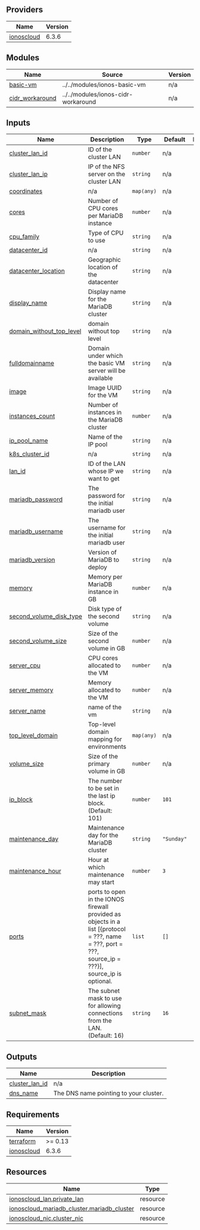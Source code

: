 <!-- BEGIN_TF_DOCS -->

## Providers

| Name | Version |
|------|---------|
| <a name="provider_ionoscloud"></a> [ionoscloud](#provider\_ionoscloud) | 6.3.6 |
## Modules

| Name | Source | Version |
|------|--------|---------|
| <a name="module_basic-vm"></a> [basic-vm](#module\_basic-vm) | ../../modules/ionos-basic-vm | n/a |
| <a name="module_cidr_workaround"></a> [cidr\_workaround](#module\_cidr\_workaround) | ../../modules/ionos-cidr-workaround | n/a |
## Inputs

| Name | Description | Type | Default | Required |
|------|-------------|------|---------|:--------:|
| <a name="input_cluster_lan_id"></a> [cluster\_lan\_id](#input\_cluster\_lan\_id) | ID of the cluster LAN | `number` | n/a | yes |
| <a name="input_cluster_lan_ip"></a> [cluster\_lan\_ip](#input\_cluster\_lan\_ip) | IP of the NFS server on the cluster LAN | `string` | n/a | yes |
| <a name="input_coordinates"></a> [coordinates](#input\_coordinates) | n/a | `map(any)` | n/a | yes |
| <a name="input_cores"></a> [cores](#input\_cores) | Number of CPU cores per MariaDB instance | `number` | n/a | yes |
| <a name="input_cpu_family"></a> [cpu\_family](#input\_cpu\_family) | Type of CPU to use | `string` | n/a | yes |
| <a name="input_datacenter_id"></a> [datacenter\_id](#input\_datacenter\_id) | n/a | `string` | n/a | yes |
| <a name="input_datacenter_location"></a> [datacenter\_location](#input\_datacenter\_location) | Geographic location of the datacenter | `string` | n/a | yes |
| <a name="input_display_name"></a> [display\_name](#input\_display\_name) | Display name for the MariaDB cluster | `string` | n/a | yes |
| <a name="input_domain_without_top_level"></a> [domain\_without\_top\_level](#input\_domain\_without\_top\_level) | domain without top level | `string` | n/a | yes |
| <a name="input_fulldomainname"></a> [fulldomainname](#input\_fulldomainname) | Domain under which the basic VM server will be available | `string` | n/a | yes |
| <a name="input_image"></a> [image](#input\_image) | Image UUID for the VM | `string` | n/a | yes |
| <a name="input_instances_count"></a> [instances\_count](#input\_instances\_count) | Number of instances in the MariaDB cluster | `number` | n/a | yes |
| <a name="input_ip_pool_name"></a> [ip\_pool\_name](#input\_ip\_pool\_name) | Name of the IP pool | `string` | n/a | yes |
| <a name="input_k8s_cluster_id"></a> [k8s\_cluster\_id](#input\_k8s\_cluster\_id) | n/a | `string` | n/a | yes |
| <a name="input_lan_id"></a> [lan\_id](#input\_lan\_id) | ID of the LAN whose IP we want to get | `string` | n/a | yes |
| <a name="input_mariadb_password"></a> [mariadb\_password](#input\_mariadb\_password) | The password for the initial mariadb user | `string` | n/a | yes |
| <a name="input_mariadb_username"></a> [mariadb\_username](#input\_mariadb\_username) | The username for the initial mariadb user | `string` | n/a | yes |
| <a name="input_mariadb_version"></a> [mariadb\_version](#input\_mariadb\_version) | Version of MariaDB to deploy | `string` | n/a | yes |
| <a name="input_memory"></a> [memory](#input\_memory) | Memory per MariaDB instance in GB | `number` | n/a | yes |
| <a name="input_second_volume_disk_type"></a> [second\_volume\_disk\_type](#input\_second\_volume\_disk\_type) | Disk type of the second volume | `string` | n/a | yes |
| <a name="input_second_volume_size"></a> [second\_volume\_size](#input\_second\_volume\_size) | Size of the second volume in GB | `number` | n/a | yes |
| <a name="input_server_cpu"></a> [server\_cpu](#input\_server\_cpu) | CPU cores allocated to the VM | `number` | n/a | yes |
| <a name="input_server_memory"></a> [server\_memory](#input\_server\_memory) | Memory allocated to the VM | `number` | n/a | yes |
| <a name="input_server_name"></a> [server\_name](#input\_server\_name) | name of the vm | `string` | n/a | yes |
| <a name="input_top_level_domain"></a> [top\_level\_domain](#input\_top\_level\_domain) | Top-level domain mapping for environments | `map(any)` | n/a | yes |
| <a name="input_volume_size"></a> [volume\_size](#input\_volume\_size) | Size of the primary volume in GB | `number` | n/a | yes |
| <a name="input_ip_block"></a> [ip\_block](#input\_ip\_block) | The number to be set in the last ip block. (Default: 101) | `number` | `101` | no |
| <a name="input_maintenance_day"></a> [maintenance\_day](#input\_maintenance\_day) | Maintenance day for the MariaDB cluster | `string` | `"Sunday"` | no |
| <a name="input_maintenance_hour"></a> [maintenance\_hour](#input\_maintenance\_hour) | Hour at which maintenance may start | `number` | `3` | no |
| <a name="input_ports"></a> [ports](#input\_ports) | ports to open in the IONOS firewall provided as objects in a list [{protocol = ???, name = ???, port = ???, source\_ip = ???}], source\_ip is optional. | `list` | `[]` | no |
| <a name="input_subnet_mask"></a> [subnet\_mask](#input\_subnet\_mask) | The subnet mask to use for allowing connections from the LAN. (Default: 16) | `string` | `16` | no |
## Outputs

| Name | Description |
|------|-------------|
| <a name="output_cluster_lan_id"></a> [cluster\_lan\_id](#output\_cluster\_lan\_id) | n/a |
| <a name="output_dns_name"></a> [dns\_name](#output\_dns\_name) | The DNS name pointing to your cluster. |
## Requirements

| Name | Version |
|------|---------|
| <a name="requirement_terraform"></a> [terraform](#requirement\_terraform) | >= 0.13 |
| <a name="requirement_ionoscloud"></a> [ionoscloud](#requirement\_ionoscloud) | 6.3.6 |
## Resources

| Name | Type |
|------|------|
| [ionoscloud_lan.private_lan](https://registry.terraform.io/providers/ionos-cloud/ionoscloud/6.3.6/docs/resources/lan) | resource |
| [ionoscloud_mariadb_cluster.mariadb_cluster](https://registry.terraform.io/providers/ionos-cloud/ionoscloud/6.3.6/docs/resources/mariadb_cluster) | resource |
| [ionoscloud_nic.cluster_nic](https://registry.terraform.io/providers/ionos-cloud/ionoscloud/6.3.6/docs/resources/nic) | resource |
<!-- END_TF_DOCS -->